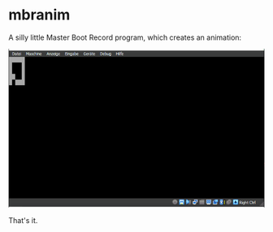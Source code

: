 # mbranim

A silly little Master Boot Record program, which creates an animation:

![Preview](./preview.gif)

That's it.
